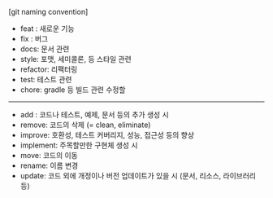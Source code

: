 [git naming convention]
- feat : 새로운 기능
- fix : 버그
- docs: 문서 관련
- style: 포맷, 세미콜론, 등 스타일 관련
- refactor: 리팩터링
- test: 테스트 관련 
- chore: gradle 등 빌드 관련 수정할 
- - -
- add : 코드나 테스트, 예제, 문서 등의 추가 생성 시
- remove: 코드의 삭제 (= clean, eliminate)
- improve: 호환성, 테스트 커버리지, 성능, 접근성 등의 향상
- implement: 주목할만한 구현체 생성 시
- move: 코드의 이동
- rename: 이름 변경
- update: 코드 외에 개정이나 버전 업데이트가 있을 시 (문서, 리소스, 라이브러리 등)